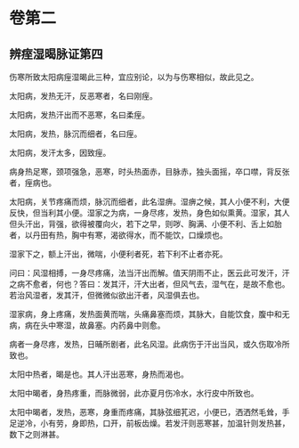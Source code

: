 # 卷第二

## 辨痓湿暍脉证第四

伤寒所致太阳病痓湿暍此三种，宜应别论，以为与伤寒相似，故此见之。

太阳病，发热无汗，反恶寒者，名曰刚痓。

太阳病，发热汗出而不恶寒，名曰柔痓。

太阳病，发热，脉沉而细者，名曰痓。

太阳病，发汗太多，因致痓。

病身热足寒，颈项强急，恶寒，时头热面赤，目脉赤，独头面摇，卒口噤，背反张者，痓病也。

太阳病，关节疼痛而烦，脉沉而细者，此名湿痹。湿痹之候，其人小便不利，大便反快，但当利其小便。湿家之为病，一身尽疼，发热，身色如似熏黄。湿家，其人但头汗出，背强，欲得被覆向火，若下之早，则哕、胸满、小便不利、舌上如胎者，以丹田有热，胸中有寒，渴欲得水，而不能饮，口燥烦也。

湿家下之，额上汗出，微喘，小便利者死，若下利不止者亦死。

问曰：风湿相搏，一身尽疼痛，法当汗出而解。值天阴雨不止，医云此可发汗，汗之病不愈者，何也？答曰：发其汗，汗大出者，但风气去，湿气在，是故不愈也。若治风湿者，发其汗，但微微似欲出汗者，风湿俱去也。

湿家病，身上疼痛，发热面黄而喘，头痛鼻塞而烦，其脉大，自能饮食，腹中和无病，病在头中寒湿，故鼻塞。内药鼻中则愈。

病者一身尽疼，发热，日晡所剧者，此名风湿。此病伤于汗出当风，或久伤取冷所致也。

太阳中热者，暍是也。其人汗出恶寒，身热而渴也。

太阳中暍者，身热疼重，而脉微弱，此亦夏月伤冷水，水行皮中所致也。

太阳中暍者，发热，恶寒，身重而疼痛，其脉弦细芤迟，小便已，洒洒然毛耸，手足逆冷，小有劳，身即热，口开，前板齿燥。若发汗则恶寒甚，加温针则发热甚，数下之则淋甚。